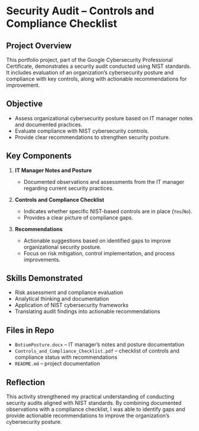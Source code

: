 # Security Audit – Controls and Compliance Checklist

## Project Overview
This portfolio project, part of the Google Cybersecurity Professional Certificate, demonstrates a security audit conducted using NIST standards. It includes evaluation of an organization’s cybersecurity posture and compliance with key controls, along with actionable recommendations for improvement.

## Objective
- Assess organizational cybersecurity posture based on IT manager notes and documented practices.  
- Evaluate compliance with NIST cybersecurity controls.  
- Provide clear recommendations to strengthen security posture.

## Key Components
1. **IT Manager Notes and Posture**
   - Documented observations and assessments from the IT manager regarding current security practices.  

2. **Controls and Compliance Checklist**
   - Indicates whether specific NIST-based controls are in place (`Yes`/`No`).  
   - Provides a clear picture of compliance gaps.  

3. **Recommendations**
   - Actionable suggestions based on identified gaps to improve organizational security posture.  
   - Focus on risk mitigation, control implementation, and process improvements.

## Skills Demonstrated
- Risk assessment and compliance evaluation
- Analytical thinking and documentation
- Application of NIST cybersecurity frameworks
- Translating audit findings into actionable recommendations

## Files in Repo
- `BotiumPosture.docx` – IT manager’s notes and posture documentation  
- `Controls_and_Compliance_Checklist.pdf` – checklist of controls and compliance status with recommendations  
- `README.md` – project documentation

## Reflection
This activity strengthened my practical understanding of conducting security audits aligned with NIST standards. By combining documented observations with a compliance checklist, I was able to identify gaps and provide actionable recommendations to improve the organization’s cybersecurity posture.


